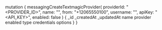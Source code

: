mutation {
    messagingCreateTextmagicProvider(
        providerId: "<PROVIDER_ID>",
        name: "<NAME>",
        from: "+12065550100",
        username: "<USERNAME>",
        apiKey: "<API_KEY>",
        enabled: false
    ) {
        _id
        _createdAt
        _updatedAt
        name
        provider
        enabled
        type
        credentials
        options
    }
}
